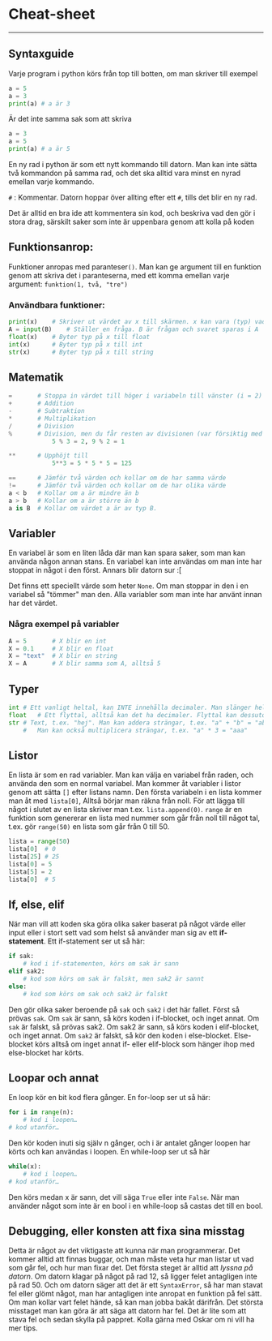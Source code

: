 # Cheat-sheet
-------------------------------------
## Syntaxguide

Varje program i python körs från top till botten, om man skriver till exempel
```python
a = 5
a = 3
print(a) # a är 3
```
Är det inte samma sak som att skriva
```python
a = 3
a = 5
print(a) # a är 5
```
En ny rad i python är som ett nytt kommando till datorn. Man kan inte sätta två kommandon på samma rad, och det ska alltid vara minst en nyrad emellan varje kommando.

`#` : Kommentar. Datorn hoppar över allting efter ett `#`, tills det blir en ny rad.

Det är alltid en bra ide att kommentera sin kod, och beskriva vad den gör i stora drag, särskilt saker som inte är uppenbara genom att kolla på koden

## Funktionsanrop:
Funktioner anropas med paranteser`()`. Man kan ge argument till en funktion genom att skriva det i paranteserna, med ett komma emellan varje argument:
`funktion(1, två, "tre")`

### Användbara funktioner:
```python
print(x)	# Skriver ut värdet av x till skärmen. x kan vara (typ) vad som helst
A = input(B)	# Ställer en fråga. B är frågan och svaret sparas i A
float(x)	# Byter typ på x till float
int(x)		# Byter typ på x till int
str(x)		# Byter typ på x till string
```
## Matematik
```python
=       # Stoppa in värdet till höger i variabeln till vänster (i = 2)
+       # Addition
-       # Subtraktion
*       # Multiplikation
/       # Division
%       # Division, men du får resten av divisionen (var försiktig med negativa tal)
		    5 % 3 = 2, 9 % 2 = 1

**      # Upphöjt till 
		    5**3 = 5 * 5 * 5 = 125

==      # Jämför två värden och kollar om de har samma värde
!=      # Jämför två värden och kollar om de har olika värde
a < b   # Kollar om a är mindre än b 
a > b   # Kollar om a är större än b
a is B  # Kollar om värdet a är av typ B.
```
## Variabler
En variabel är som en liten låda där man kan spara saker, som man kan använda någon annan stans. En variabel kan inte användas om man inte har stoppat in något i den först. Annars blir datorn sur :[

Det finns ett speciellt värde som heter `None`. Om man stoppar in den i en variabel så "tömmer" man den. Alla variabler som man inte har använt innan har det värdet.

### Några exempel på variabler
```python
A = 5		# X blir en int
X = 0.1		# X blir en float
X = "text"	# X blir en string
X = A		# X blir samma som A, alltså 5
```
## Typer	
```python
int	# Ett vanligt heltal, kan INTE innehålla decimaler. Man slänger helt enkelt bort allt efter kommat
float	# Ett flyttal, alltså kan det ha decimaler. Flyttal kan dessutom vara oändliga eller NaN (inte ett tal alls)
str	# Text, t.ex. "hej". Man kan addera strängar, t.ex. "a" + "b" = "ab".
	#	Man kan också multiplicera strängar, t.ex. "a" * 3 = "aaa"
```
## Listor

En lista är som en rad variabler. Man kan välja en variabel från raden, och använda den som en normal variabel. Man kommer åt variabler i listor genom att sätta `[]` efter listans namn. Den första variabeln i en lista kommer man åt med `lista[0]`, Alltså börjar man räkna från noll. För att lägga till något i slutet av en lista skriver man t.ex. `lista.append(0)`. `range` är en funktion som genererar en lista med nummer som går från noll till något tal, t.ex. gör `range(50)` en lista som går från 0 till 50.
```python
lista = range(50)
lista[0]  # 0
lista[25] # 25
lista[0] = 5
lista[5] = 2
lista[0]  # 5
```
## If, else, elif
När man vill att koden ska göra olika saker baserat på något värde eller input eller i stort sett vad som helst så använder man sig av ett **if-statement**. Ett if-statement ser ut så här:
```python
if sak:
	# kod i if-statementen, körs om sak är sann
elif sak2:
	# kod som körs om sak är falskt, men sak2 är sannt
else:
	# kod som körs om sak och sak2 är falskt
```
Den gör olika saker beroende på `sak` och `sak2` i det här fallet. Först så prövas `sak`. Om `sak` är sann, så körs koden i if-blocket, och inget annat. Om `sak` är falskt, så prövas sak2. Om sak2 är sann, så körs koden i elif-blocket, och inget annat. Om `sak2` är falskt, så kör den koden i else-blocket. Else-blocket körs alltså om inget annat if- eller elif-block som hänger ihop med else-blocket har körts.
## Loopar och annat
En loop kör en bit kod flera gånger. En for-loop ser ut så här: 

```python
for i in range(n):
    # kod i loopen…
# kod utanför… 
```

Den kör koden inuti sig själv n gånger, och i är antalet gånger loopen har körts och kan användas i loopen.
En while-loop ser ut så här

```python
while(x):
    # kod i loopen…
# kod utanför… 
```

Den körs medan x är sann, det vill säga `True` eller inte `False`. När man använder något som inte är en bool i en while-loop så castas det till en bool.
## Debugging, eller konsten att fixa sina misstag
Detta är något av det viktigaste att kunna när man programmerar. Det kommer alltid att finnas buggar, och man måste veta hur man listar ut vad som går fel, och hur man fixar det. Det första steget är alltid att *lyssna på datorn*. Om datorn klagar på något på rad 12, så ligger felet antagligen inte på rad 50. Och om datorn säger att det är ett `SyntaxError`, så har man stavat fel eller glömt något, man har antagligen inte anropat en funktion på fel sätt. Om man kollar vart felet hände, så kan man jobba bakåt därifrån. Det största misstaget man kan göra är att säga att datorn har fel. Det är lite som att stava fel och sedan skylla på pappret. Kolla gärna med Oskar om ni vill ha mer tips.
